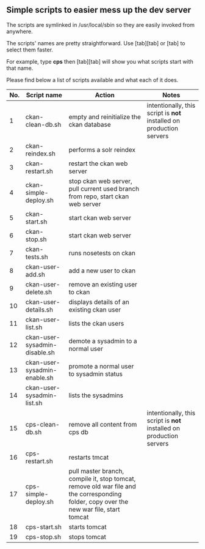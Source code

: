 Simple scripts to easier mess up the dev server
-----------------------------------------------

The scripts are symlinked in /usr/local/sbin so they are easily invoked from anywhere.

The scripts' names are pretty straightforward. Use \[tab\]\[tab\] or \[tab\] to select them faster.

For example, type **cps** then \[tab\]\[tab\] will show you what scripts start with that name.

Please find below a list of scripts available and what each of it does.

|No.|Script name|Action|Notes|
|---|-----------|------|-----|
|1|ckan-clean-db.sh|empty and reinitialize the ckan database|intentionally, this script is **not** installed on production servers|
|2|ckan-reindex.sh|performs a solr reindex||
|3|ckan-restart.sh|restart the ckan web server||
|4|ckan-simple-deploy.sh|stop ckan web server, pull current used branch from repo, start ckan web server||
|5|ckan-start.sh|start ckan web server||
|6|ckan-stop.sh|start ckan web server||
|7|ckan-tests.sh|runs nosetests on ckan||
|8|ckan-user-add.sh|add a new user to ckan||
|9|ckan-user-delete.sh|remove an existing user to ckan||
|10|ckan-user-details.sh|displays details of an existing ckan user||
|11|ckan-user-list.sh|lists the ckan users||
|12|ckan-user-sysadmin-disable.sh|demote a sysadmin to a normal user||
|13|ckan-user-sysadmin-enable.sh|promote a normal user to sysadmin status||
|14|ckan-user-sysadmin-list.sh|lists the sysadmins||
|15|cps-clean-db.sh|remove all content from cps db|intentionally, this script is **not** installed on production servers|
|16|cps-restart.sh|restarts tmcat||
|17|cps-simple-deploy.sh|pull master branch, compile it, stop tomcat, remove old war file and the corresponding folder, copy over the new war file, start tomcat||
|18|cps-start.sh|starts tomcat||
|19|cps-stop.sh|stops tomcat||

